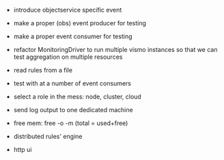 
- introduce objectservice specific event
- make a proper (obs) event producer for testing
- make a proper event consumer for testing
- refactor MonitoringDriver to run multiple vismo instances
  so that we can test aggregation on multiple resources
- read rules from a file
- test with at a number of event consumers
- select a role in the mess: node, cluster, cloud
- send log output to one dedicated machine
- free mem: free -o -m (total = used+free)

- distributed rules' engine
- http ui

